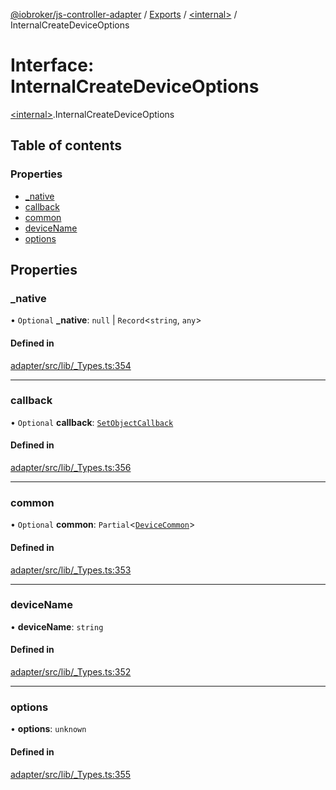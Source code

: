 [@iobroker/js-controller-adapter](../README.md) / [Exports](../modules.md) / [\<internal\>](../modules/internal_.md) / InternalCreateDeviceOptions

# Interface: InternalCreateDeviceOptions

[\<internal\>](../modules/internal_.md).InternalCreateDeviceOptions

## Table of contents

### Properties

- [\_native](internal_.InternalCreateDeviceOptions.md#_native)
- [callback](internal_.InternalCreateDeviceOptions.md#callback)
- [common](internal_.InternalCreateDeviceOptions.md#common)
- [deviceName](internal_.InternalCreateDeviceOptions.md#devicename)
- [options](internal_.InternalCreateDeviceOptions.md#options)

## Properties

### \_native

• `Optional` **\_native**: ``null`` \| `Record`\<`string`, `any`\>

#### Defined in

[adapter/src/lib/_Types.ts:354](https://github.com/ioBroker/ioBroker.js-controller/blob/a0e0bc1d/packages/adapter/src/lib/_Types.ts#L354)

___

### callback

• `Optional` **callback**: [`SetObjectCallback`](../modules/internal_.md#setobjectcallback)

#### Defined in

[adapter/src/lib/_Types.ts:356](https://github.com/ioBroker/ioBroker.js-controller/blob/a0e0bc1d/packages/adapter/src/lib/_Types.ts#L356)

___

### common

• `Optional` **common**: `Partial`\<[`DeviceCommon`](internal_.DeviceCommon.md)\>

#### Defined in

[adapter/src/lib/_Types.ts:353](https://github.com/ioBroker/ioBroker.js-controller/blob/a0e0bc1d/packages/adapter/src/lib/_Types.ts#L353)

___

### deviceName

• **deviceName**: `string`

#### Defined in

[adapter/src/lib/_Types.ts:352](https://github.com/ioBroker/ioBroker.js-controller/blob/a0e0bc1d/packages/adapter/src/lib/_Types.ts#L352)

___

### options

• **options**: `unknown`

#### Defined in

[adapter/src/lib/_Types.ts:355](https://github.com/ioBroker/ioBroker.js-controller/blob/a0e0bc1d/packages/adapter/src/lib/_Types.ts#L355)
